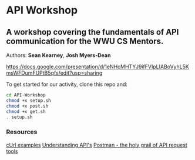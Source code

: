 # API Workshop
## A workshop covering the fundamentals of API communication for the WWU CS Mentors.
Authors: __Sean Kearney__, __Josh Myers-Dean__

https://docs.google.com/presentation/d/1eNHcMHTYJ9ifFVIpLIABoVyhL5KmsWFDumFUPtB5qfs/edit?usp=sharing

To get started for our activity, clone this repo and:
```bash
cd API-Workshop
chmod +x setup.sh
chmod +x post.sh
chmod +x get.sh
. setup.sh
```
### Resources
  [cUrl examples](https://gist.github.com/subfuzion/08c5d85437d5d4f00e58)
  [Understanding API's](https://www.smashingmagazine.com/2018/01/understanding-using-rest-api/)
  [Postman - the holy grail of API request tools](https://www.getpostman.com/)
